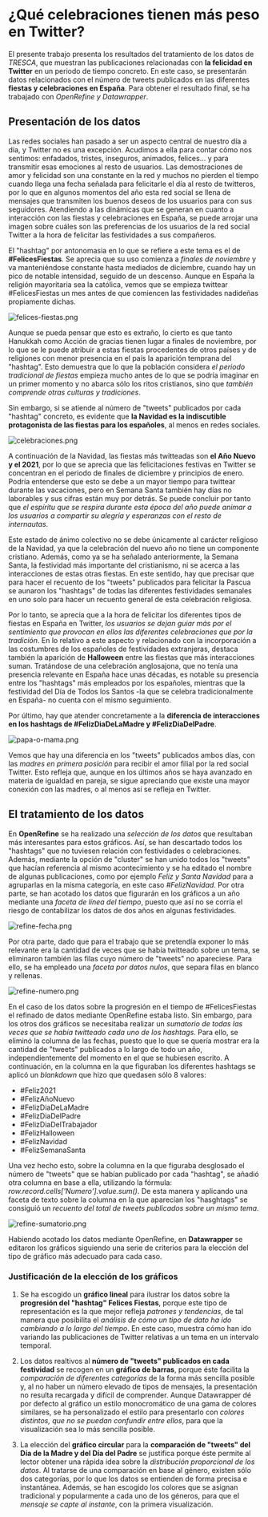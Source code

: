 # ¿Qué celebraciones tienen más peso en Twitter?

El presente trabajo presenta los resultados del tratamiento de los datos de *TRESCA*, que muestran las publicaciones relacionadas con **la felicidad en Twitter** en un periodo de tiempo concreto. En este caso, se presentarán datos relacionados con el número de tweets publicados en las diferentes **fiestas y celebraciones en España**. Para obtener el resultado final, se ha trabajado con *OpenRefine y Datawrapper*.

## Presentación de los datos

Las redes sociales han pasado a ser un aspecto central de nuestro día a día, y Twitter no es una excepción. Acudimos a ella para contar cómo nos sentimos: enfadados, tristes, inseguros, animados, felices... y para transmitir esas emociones al resto de usuarios. Las demostraciones de amor y felicidad son una constante en la red y muchos no pierden el tiempo cuando llega una fecha señalada para felicitarle el día al resto de twitteros, por lo que en algunos momentos del año esta red social se llena de mensajes que transmiten los buenos deseos de los usuarios para con sus seguidores. Atendiendo a las dinámicas que se generan en cuanto a interacción con las fiestas y celebraciones en España, se puede arrojar una imagen sobre cuáles son las preferencias de los usuarios de la red social Twitter a la hora de felicitar las festividades a sus compañeros.

El "hashtag" por antonomasia en lo que se refiere a este tema es el de **#FelicesFiestas**. Se aprecia que su uso comienza a *finales de noviembre* y va manteniéndose constante hasta mediados de diciembre, cuando hay un pico de notable intensidad, seguido de un descenso. Aunque en España la religión mayoritaria sea la católica, vemos que se empieza twittear #FelicesFiestas un mes antes de que comiencen las festividades nadideñas propiamente dichas.

![felices-fiestas.png](/img/felices-fiestas.png)

Aunque se pueda pensar que esto es extraño, lo cierto es que tanto Hanukkah como Acción de gracias tienen lugar a finales de noviembre, por lo que se le puede atribuir a estas fiestas procedentes de otros países y de religiones con menor presencia en el país la aparición temprana del "hashtag". Esto demuestra que lo que la población considera *el periodo tradicional de fiestas* empieza mucho antes de lo que se podría imaginar en un primer momento y no abarca sólo los ritos cristianos, sino que *también comprende otras culturas y tradiciones*.

Sin embargo, si se atiende al número de "tweets" publicados por cada "hashtag" concreto, es evidente que **la Navidad es la indiscutible protagonista de las fiestas para los españoles**, al menos en redes sociales. 

![celebraciones.png](/img/celebraciones.png)

A continuación de la Navidad, las fiestas más twitteadas son **el Año Nuevo y el 2021**, por lo que se aprecia que las felicitaciones festivas en Twitter se concentran en el periodo de finales de diciembre y principios de enero. Podría entenderse que esto se debe a un mayor tiempo para twittear durante las vacaciones, pero en Semana Santa también hay días no laborables y sus cifras están muy por detrás. Se puede concluir por tanto que *el espíritu que se respira durante esta época del año puede animar a los usuarios a compartir su alegría y esperanzas con el resto de internautas*.

Este estado de ánimo colectivo no se debe únicamente al carácter religioso de la Navidad, ya que la celebración del nuevo año no tiene un componente cristiano. Además, como ya se ha señalado anteriormente, la Semana Santa, la festividad más importante del cristianismo, ni se acerca a las interacciones de estas otras fiestas. En este sentido, hay que precisar que para hacer el recuento de los "tweets" publicados para felicitar la Pascua se aunaron los "hashtags" de todas las diferentes festividades semanales en uno solo para hacer un recuento general de esta celebración religiosa.

Por lo tanto, se aprecia que a la hora de felicitar los diferentes tipos de fiestas en España en Twitter, *los usuarios se dejan guiar más por el sentimiento que provocan en ellos las diferentes celebraciones que por la tradición*. En lo relativo a este aspecto y relacionado con la incorporación a las costumbres de los españoles de festividades extranjeras, destaca también la aparición de **Halloween** entre las fiestas que más interacciones suman. Tratándose de una celebración anglosajona, que no tenía una presencia relevante en España hace unas décadas, es notable su presencia entre los "hashtags" más empleados por los españoles, mientras que la festividad del Día de Todos los Santos -la que se celebra tradicionalmente en España- no cuenta con el mismo seguimiento.

Por último, hay que atender concretamente a la **diferencia de interacciones en los hashtags de #FelizDiaDeLaMadre y #FelizDiaDelPadre**.

![papa-o-mama.png](/img/papa-o-mama.png)

Vemos que hay una diferencia en los "tweets" publicados ambos días, con las *madres en primera posición* para recibir el amor filial por la red social Twitter. Esto refleja que, aunque en los últimos años se haya avanzado en materia de igualdad en pareja, se sigue apreciando que existe una mayor conexión con las madres, o al menos así se refleja en Twitter.


## El tratamiento de los datos

En **OpenRefine** se ha realizado una *selección de los datos* que resultaban más interesantes para estos gráficos. Así, se han descartado todos los "hashtags" que no tuviesen relación con festividades o celebraciones. Además, mediante la opción de "cluster" se han unido todos los "tweets" que hacían referencia al mismo acontecimiento y se ha editado el nombre de algunas publicaciones, como por ejemplo *Feliz y Santa Navidad* para a agruparlas en la misma categoría, en este caso *#FelizNavidad*. Por otra parte, se han acotado los datos que figurarán en los gráficos a un año mediante una *faceta de línea del tiempo*, puesto que así no se corría el riesgo de contabilizar los datos de dos años en algunas festividades.

![refine-fecha.png](/img/refine-fecha.png)

Por otra parte, dado que para el trabajo que se pretendía exponer lo más relevante era la cantidad de veces que se había twitteado sobre un tema, se eliminaron también las filas cuyo número de "tweets" no apareciese. Para ello, se ha empleado una *faceta por datos nulos*, que separa filas en blanco y rellenas. 

![refine-numero.png](/img/refine-numero.png)

En el caso de los datos sobre la progresión en el tiempo de #FelicesFiestas el refinado de datos mediante OpenRefine estaba listo. Sin embargo, para los otros dos gráficos se necesitaba realizar un *sumatorio de todas las veces que se había twitteado cada uno de los hashtags*. Para ello, se eliminó la columna de las fechas, puesto que lo que se quería mostrar era la cantidad de "tweets" publicados a lo largo de todo un año, independientemente del momento en el que se hubiesen escrito. A continuación, en la columna en la que figuraban los diferentes hashtags se aplicó un *blankdown* que hizo que quedasen sólo 8 valores:

- #Feliz2021
- #FelizAñoNuevo
- #FelizDiaDeLaMadre
- #FelizDiaDelPadre
- #FelizDiaDelTrabajador
- #FelizHalloween
- #FelizNavidad
- #FelizSemanaSanta

Una vez hecho esto, sobre la columna en la que figuraba desglosado el número de "tweets" que se habían publicado por cada "hashtag", se añadió otra columna en base a ella, utilizando la fórmula: *row.record.cells['Numero'].value.sum()*. De esta manera y aplicando una faceta de texto sobre la columna en la que aparecían los "hasghtags" se consiguió un *recuento del total de tweets publicados sobre un mismo tema*.

![refine-sumatorio.png](/img/refine-sumatorio.png)

Habiendo acotado los datos mediante OpenRefine, en **Datawrapper** se editaron los gráficos siguiendo una serie de criterios para la elección del tipo de gráfico más adecuado para cada caso.

### Justificación de la elección de los gráficos

1. Se ha escogido un **gráfico lineal** para ilustrar los datos sobre la **progresión del "hashtag" Felices Fiestas**, porque este tipo de representación es la que mejor refleja *patrones y tendencias*, de tal manera que posibilita el *análisis de cómo un tipo de dato ha ido cambiando a lo largo del tiempo*. En este caso, muestra cómo han ido variando las publicaciones de Twitter relativas a un tema en un intervalo temporal. 

2. Los datos realtivos al **número de "tweets" publicados en cada festividad** se recogen en un **gráfico de barras**, porque éste facilita la *comparación de diferentes categorías* de la forma más sencilla posible y, al no haber un número elevado de tipos de mensajes, la presentación no resulta recargada y difícil de comprender. Aunque Datawrapper dé por defecto al gráfico un estilo monocromático de una gama de colores similares, se ha personalizado el estilo para presentarlo con *colores distintos, que no se puedan confundir entre ellos*, para que la visualización sea lo más sencilla posible.

3. La elección del **gráfico circular** para la **comparación de "tweets" del Día de la Madre y del Día del Padre** se justifica porque éste permite al lector obtener una rápida idea sobre la *distribución proporcional de los datos*. Al tratarse de una comparación en base al género, existen sólo dos categorías, por lo que los datos se entienden de forma precisa e instantánea. Además, se han escogido los colores que se asignan tradicional y popularmente a cada uno de los géneros, para que el *mensaje se capte al instante*, con la primera visualización.
